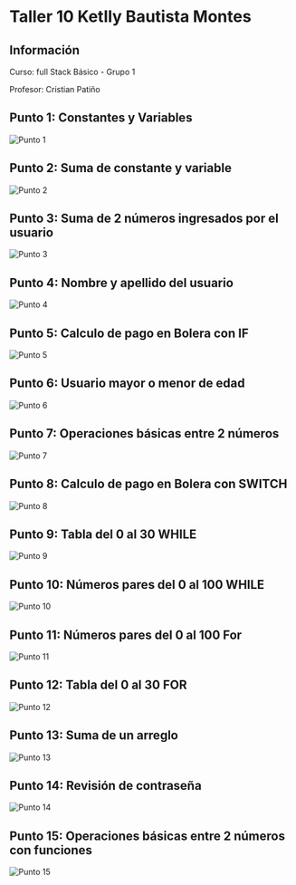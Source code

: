 <h1>Taller 10 Ketlly Bautista Montes </h1>

<h2> Información</h2>
<p>Curso: full Stack Básico - Grupo 1 </p>
<p>Profesor: Cristian Patiño</p>

<h2> Punto 1: Constantes y Variables</h2>
<img src = "./public/images/punto 1.png" alt= "Punto 1">

<h2> Punto 2: Suma de constante y variable</h2>
<img src = "./public/images/punto 2.png" alt= "Punto 2">

<h2> Punto 3: Suma de 2 números ingresados por el usuario</h2>
<img src = "./public/images/punto 3.png" alt= "Punto 3">

<h2> Punto 4: Nombre y apellido del usuario</h2>
<img src = "./public/images/punto 4.png" alt= "Punto 4">

<h2> Punto 5: Calculo de pago en Bolera con IF</h2>
<img src = "./public/images/punto 5.png" alt= "Punto 5">

<h2> Punto 6: Usuario mayor o menor de edad</h2>
<img src = "./public/images/punto 6.png" alt= "Punto 6">

<h2> Punto 7: Operaciones básicas entre 2 números</h2>
<img src = "./public/images/punto 7.png" alt= "Punto 7">

<h2> Punto 8: Calculo de pago en Bolera con SWITCH</h2>
<img src = "./public/images/punto 8.png" alt= "Punto 8">

<h2> Punto 9: Tabla del 0 al 30 WHILE</h2>
<img src = "./public/images/punto 9.png" alt= "Punto 9">

<h2> Punto 10: Números pares del 0 al 100 WHILE</h2>
<img src = "./public/images/punto 10.png" alt= "Punto 10">

<h2> Punto 11: Números pares del 0 al 100 For</h2>
<img src = "./public/images/punto 11.png" alt= "Punto 11">

<h2> Punto 12: Tabla del 0 al 30 FOR</h2>
<img src = "./public/images/punto 12.png" alt= "Punto 12">

<h2> Punto 13: Suma de un arreglo</h2>
<img src = "./public/images/punto 13.png" alt= "Punto 13">

<h2> Punto 14: Revisión de contraseña</h2>
<img src = "./public/images/punto 14.png" alt= "Punto 14">

<h2> Punto 15: Operaciones básicas entre 2 números con funciones</h2>
<img src = "./public/images/punto 15.png" alt= "Punto 15">